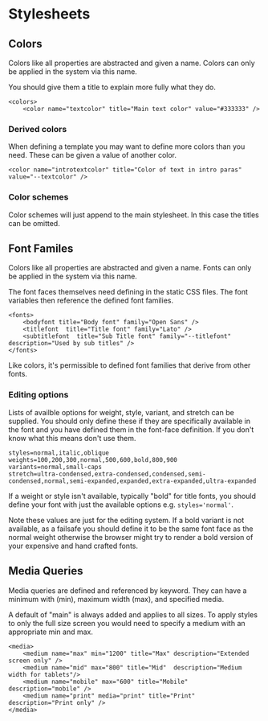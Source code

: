 # Stylesheets

## Colors

Colors like all properties are abstracted and given a name. Colors can only be applied in the system via this name.

You should give them a title to explain more fully what they do.

```
<colors>
	<color name="textcolor" title="Main text color" value="#333333" />
```

### Derived colors

When defining a template you may want to define more colors than you need. These can be given a value of another color.

```
<color name="introtextcolor" title="Color of text in intro paras" value="--textcolor" />
```

### Color schemes

Color schemes will just append to the main stylesheet. In this case the titles can be omitted.

## Font Familes

Colors like all properties are abstracted and given a name. Fonts can only be applied in the system via this name.

The font faces themselves need defining in the static CSS files. The font variables then reference the defined font families.

```
<fonts>
	<bodyfont title="Body font" family="Open Sans" />
	<titlefont  title="Title font" family="Lato" />
	<subtitlefont  title="Sub Title font" family="--titlefont" description="Used by sub titles" />
</fonts>
```

Like colors, it's permissible to defined font families that derive from other fonts.

### Editing options

Lists of availble options for weight, style, variant, and stretch can be supplied. You should only define these if they are specifically available in the font and you have defined them in the font-face definition. If you don't know what this means don't use them.

```
styles=normal,italic,oblique
weights=100,200,300,normal,500,600,bold,800,900
variants=normal,small-caps
stretch=ultra-condensed,extra-condensed,condensed,semi-condensed,normal,semi-expanded,expanded,extra-expanded,ultra-expanded
```

If a weight or style isn't available, typically "bold" for title fonts, you should define your font with just the available options e.g. `styles='normal'`.

Note these values are just for the editing system. If a bold variant is not available, as a failsafe you should define it to be the same font face as the normal weight otherwise the browser might try to render a bold version of your expensive and hand crafted fonts.

## Media Queries

Media queries are defined and referenced by keyword. They can have a minimum with (min), maximum width (max), and specified media.

A default of "main" is always added and applies to all sizes. To apply styles to only the full size screen you would need to specify a medium with an appropriate min and max.

```
<media>
	<medium name="max" min="1200" title="Max" description="Extended screen only" />
	<medium name="mid" max="800" title="Mid"  description="Medium width for tablets"/>
	<medium name="mobile" max="600" title="Mobile" description="mobile" />
	<medium name="print" media="print" title="Print" description="Print only" />
</media>
```

